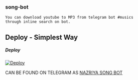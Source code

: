 ### song-bot
```
You can download youtube to MP3 from telegram bot #musics
through inline search on bot.
```

## Deploy - Simplest Way
##### Deploy 

[![Deploy](https://www.herokucdn.com/deploy/button.svg)](https://heroku.com/deploy?template=https://github.com/MR-JINN-OF-TG/song-bot/tree/main)



CAN BE FOUND ON TELEGRAM AS [NAZRIYA SONG BOT](https://t.me/NAZRIYASONGBOT) 

